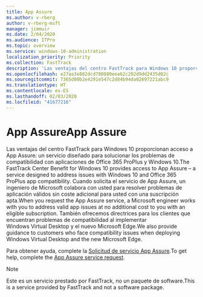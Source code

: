 ```yaml
---
title: App Assure
ms.author: v-rberg
author: v-rberg-msft
manager: jimmuir
ms.date: 2/04/2020
ms.audience: ITPro
ms.topic: overview
ms.service: windows-10-administration
localization_priority: Priority
ms.collection: FastTrack
description: 'Las ventajas del centro FastTrack para Windows 10 proporcionan acceso a App Assure: un servicio diseñado para solucionar los problemas de compatibilidad con aplicaciones de Office 365 ProPlus y Windows 10.'
ms.openlocfilehash: e27aa3e882dcd780880eea62c202d9dd2435d02c
ms.sourcegitcommit: 7365d80b2e4291e547c2d84b94da02697221abc9
ms.translationtype: HT
ms.contentlocale: es-ES
ms.lasthandoff: 02/03/2020
ms.locfileid: "41677216"
---
```

# <a name="app-assure"></a><span data-ttu-id="a1dff-103">App Assure</span><span class="sxs-lookup"><span data-stu-id="a1dff-103">App Assure</span></span>

<span data-ttu-id="a1dff-104">Las ventajas del centro FastTrack para Windows 10 proporcionan acceso a App Assure: un servicio diseñado para solucionar los problemas de compatibilidad con aplicaciones de Office 365 ProPlus y Windows 10.</span><span class="sxs-lookup"><span data-stu-id="a1dff-104">The FastTrack Center Benefit for Windows 10 provides access to App Assure – a service designed to address issues with Windows 10 and Office 365 ProPlus app compatibility.</span></span> <span data-ttu-id="a1dff-105">Cuando solicita el servicio de App Assure, un ingeniero de Microsoft colabora con usted para resolver problemas de aplicación válidos sin coste adicional para usted con una suscripción apta.</span><span class="sxs-lookup"><span data-stu-id="a1dff-105">When you request the App Assure service, a Microsoft engineer works with you to address valid app issues at no additional cost to you with an eligible subscription.</span></span> <span data-ttu-id="a1dff-106">También ofrecemos directrices para los clientes que encuentran problemas de compatibilidad al implementar Windows Virtual Desktop y el nuevo Microsoft Edge.</span><span class="sxs-lookup"><span data-stu-id="a1dff-106">We also provide guidance to customers who face compatibility issues when deploying Windows Virtual Desktop and the new Microsoft Edge.</span></span> 

<span data-ttu-id="a1dff-107">Para obtener ayuda, complete la [Solicitud de servicio App Assure](https://go.microsoft.com/fwlink/?linkid=2022721).</span><span class="sxs-lookup"><span data-stu-id="a1dff-107">To get help, complete the [App Assure service request](https://go.microsoft.com/fwlink/?linkid=2022721).</span></span>

  > [!NOTE]
> <span data-ttu-id="a1dff-108">Este es un servicio prestado por FastTrack, no un paquete de software.</span><span class="sxs-lookup"><span data-stu-id="a1dff-108">This is a service provided by FastTrack and not a software package.</span></span>

    

 
